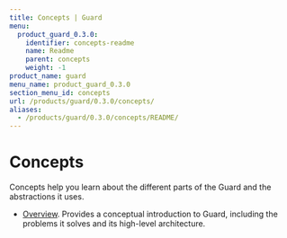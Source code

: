 ```yaml
---
title: Concepts | Guard
menu:
  product_guard_0.3.0:
    identifier: concepts-readme
    name: Readme
    parent: concepts
    weight: -1
product_name: guard
menu_name: product_guard_0.3.0
section_menu_id: concepts
url: /products/guard/0.3.0/concepts/
aliases:
  - /products/guard/0.3.0/concepts/README/
---
```


# Concepts

Concepts help you learn about the different parts of the Guard and the abstractions it uses.

- [Overview](/docs/concepts/overview.md). Provides a conceptual introduction to Guard, including the problems it solves and its high-level architecture.
